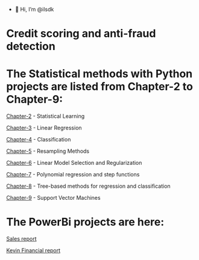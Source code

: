 - 👋 Hi, I’m @ilsdk
# Credit scoring and anti-fraud detection


# The Statistical methods with Python projects are listed from Chapter-2 to Chapter-9:

[Chapter-2](https://github.com/ilsdk/Chapter-2.git) - Statistical Learning 

[Chapter-3](https://github.com/ilsdk/Chapter-3.git) - Linear Regression

[Chapter-4](https://github.com/ilsdk/Chapter-4.git) -  Classification

[Chapter-5](https://github.com/ilsdk/Chapter-5.git) - Resampling Methods

[Chapter-6](https://github.com/ilsdk/Chapter-6) - Linear Model Selection and Regularization

[Chapter-7](https://github.com/ilsdk/Chapter-7) -  Polynomial regression and step functions

[Chapter-8](https://github.com/ilsdk/Chapter-8) - Tree-based methods for regression and classification

[Chapter-9](https://github.com/ilsdk/Chapter-9) - Support Vector Machines

# The PowerBi projects are here:
[Sales report ](https://github.com/ilsdk/PowerBi/blob/main/Sales%20report.pbix)

[Kevin Financial report](https://github.com/ilsdk/PowerBi/blob/main/Kevin%20Fin.pbix)
 


<!---
ilsdk/ilsdk is a ✨ special ✨ repository because its `README.md` (this file) appears on your GitHub profile.
You can click the Preview link to take a look at your changes.
--->
